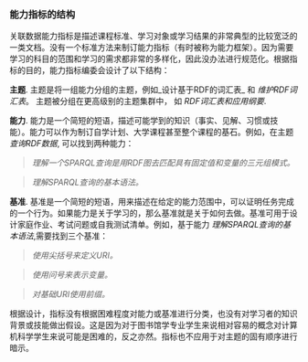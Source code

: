 ### 能力指标的结构

关联数据能力指标是描述课程标准、学习对象或学习结果的非常典型的比较宽泛的一类文档。没有一个标准方法来制订能力指标（有时被称为能力框架）。因为需要学习的科目的范围和学习的需求都非常的多样化，因此没办法进行规范化。根据指标的目的，能力指标编委会设计了以下结构：

__主题__.  主题是将一组能力分组的主题，例如_设计基于RDF的词汇表_ 和 _维护RDF词汇表_。  主题被分组在更高级别的主题集群中， 如 _RDF词汇表和应用纲要_.  

__能力__. 能力是一个简短的短语，描述可能学到的知识（事实、见解、习惯或技能）。能力可以作为制订自学计划、大学课程甚至整个课程的基石。例如，在主题 _查询RDF数据_, 可以找到两种能力： 

> _理解一个SPARQL查询是用RDF图去匹配具有固定值和变量的三元组模式。_

> _理解SPARQL查询的基本语法。_

__基准__.  基准是一个简短的短语，用来描述在给定的能力范围中，可以证明任务完成的一个行为。如果能力是关于学习的，那么基准就是关于如何去做。基准可用于设计家庭作业、考试问题或自我测试清单。例如，基于能力 _理解SPARQL查询的基本语法_,需要找到三个基准：

> _使用尖括号来定义URI。_

> _使用问号来表示变量。_

> _对基础URI使用前缀。_

根据设计，指标没有根据困难程度对能力或基准进行分类，也没有对学习者的知识背景或技能做出假设。这是因为对于图书馆学专业学生来说相对容易的概念对计算机科学学生来说可能是困难的，反之亦然。指标也不应用于对主题的固有顺序进行暗示。

